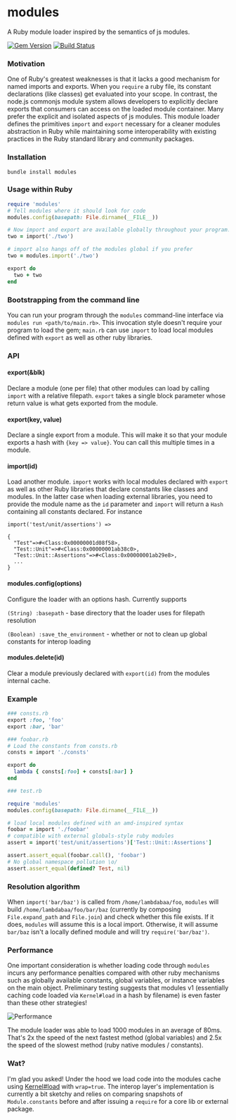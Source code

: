 modules
=======

A Ruby module loader inspired by the semantics of js modules.

[![Gem Version](https://badge.fury.io/rb/modules.svg)](https://badge.fury.io/rb/modules)
[![Build Status](https://travis-ci.org/lambdabaa/modules.png?branch=master)](https://travis-ci.org/lambdabaa/modules)

### Motivation

One of Ruby's greatest weaknesses is that it lacks a good mechanism
for named imports and exports. When you `require` a ruby file, its
constant declarations (like classes) get evaluated into your scope.
In contrast, the node.js commonjs module system allows developers
to explicitly declare exports that consumers can access on
the loaded module container. Many prefer the explicit and isolated aspects
of js modules. This module loader defines the primitives `import` and
`export` necessary for a cleaner modules abstraction in Ruby while
maintaining some interoperability with existing practices in the Ruby
standard library and community packages.

### Installation

`bundle install modules`

### Usage within Ruby

```rb
require 'modules'
# Tell modules where it should look for code
modules.config(basepath: File.dirname(__FILE__))

# Now import and export are available globally throughout your program.
two = import('./two')

# import also hangs off of the modules global if you prefer
two = modules.import('./two')

export do
  two + two
end
```

### Bootstrapping from the command line

You can run your program through the `modules` command-line interface
via `modules run <path/to/main.rb>`. This invocation style doesn't
require your program to load the gem; `main.rb` can use `import` to load
local modules defined with `export` as well as other ruby libraries.

### API

#### export(&blk)

Declare a module (one per file) that other modules can load by calling `import`
with a relative filepath. `export` takes a single block parameter whose return
value is what gets exported from the module.

#### export(key, value)

Declare a single export from a module. This will make it so that your
module exports a hash with `{key => value}`. You can call this multiple times
in a module.

#### import(id)

Load another module. `import` works with local modules declared with `export` as
well as other Ruby libraries that declare constants like classes and modules. In
the latter case when loading external libraries, you need to provide the module name
as the `id` parameter and `import` will return a `Hash` containing all constants
declared. For instance

```
import('test/unit/assertions') => 

{
  "Test"=>#<Class:0x00000001d08f58>,
  "Test::Unit"=>#<Class:0x00000001ab38c0>,
  "Test::Unit::Assertions"=>#<Class:0x00000001ab29e8>,
  ...
}
```

#### modules.config(options)

Configure the loader with an options hash. Currently supports

`(String) :basepath` - base directory that the loader uses for filepath resolution

`(Boolean) :save_the_environment` - whether or not to clean up global constants for interop loading

#### modules.delete(id)

Clear a module previously declared with `export(id)` from the modules internal cache.

### Example

```rb
### consts.rb
export :foo, 'foo'
export :bar, 'bar'

### foobar.rb
# Load the constants from consts.rb
consts = import './consts'

export do
  lambda { consts[:foo] + consts[:bar] }
end

### test.rb

require 'modules'
modules.config(basepath: File.dirname(__FILE__))

# load local modules defined with an amd-inspired syntax
foobar = import './foobar'
# compatible with external globals-style ruby modules
assert = import('test/unit/assertions')['Test::Unit::Assertions']

assert.assert_equal(foobar.call(), 'foobar')
# No global namespace pollution \o/
assert.assert_equal(defined? Test, nil)
```

### Resolution algorithm

When `import('bar/baz')` is called from `/home/lambdabaa/foo`, `modules`
will build `/home/lambdabaa/foo/bar/baz` (currently by composing
`File.expand_path` and `File.join`) and check whether this file exists.
If it does, `modules` will assume this is a local import. Otherwise,
it will assume `bar/baz` isn't a locally defined module and will try
`require('bar/baz')`.

### Performance

One important consideration is whether loading code through `modules`
incurs any performance penalties compared with other ruby mechanisms
such as globally available constants, global variables, or instance
variables on the main object. Preliminary testing suggests that
modules v1 (essentially caching code loaded via `Kernel#load` in a
hash by filename) is even faster than these other strategies!

![Performance](https://docs.google.com/spreadsheets/d/1S4XNKCIHZINrhqUN-x0LrSHn-LQ3pnJgzXQAVJISo1k/pubchart?oid=318062447&format=image)

The module loader was able to load 1000 modules in an average of 80ms.
That's 2x the speed of the next fastest method (global variables) and
2.5x the speed of the slowest method (ruby native modules / constants).

### Wat?

I'm glad you asked! Under the hood we load code into the modules cache
using [Kernel#load](https://ruby-doc.org/core-2.4.0/Kernel.html#method-i-load)
with `wrap=true`. The interop layer's implementation is currently a bit sketchy
and relies on comparing snapshots of `Module.constants` before and after issuing
a `require` for a core lib or external package.
